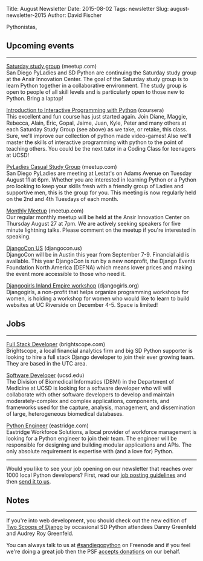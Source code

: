 Title: August Newsletter
Date: 2015-08-02
Tags: newsletter
Slug: august-newsletter-2015
Author: David Fischer


Pythonistas,


Upcoming events
---------------

----

[Saturday study group][saturday-meetup] (meetup.com) <br />
San Diego PyLadies and SD Python are continuing the Saturday study group
at the Ansir Innovation Center. The goal of the Saturday study group is to
learn Python together in a collaborative environment. The study group is open
to people of all skill levels and is particularly open to those new to Python.
Bring a laptop!

[saturday-meetup]: http://www.meetup.com/pythonsd/events/223519327/


[Introduction to Interactive Programming with Python][rice-course] (coursera) <br />
This excellent and fun course has just started again. Join Diane, Maggie, Rebecca, Alain, Eric, Gopal, Jaime, Juan, Kyle, Peter and many others at each Saturday Study Group (see above) as we take, or retake, this class. Sure, we'll improve our collection of python made video-games! Also we'll master the skills of interactive programming with python to the point of teaching others. You could be the next tutor in a Coding Class for teenagers at UCSD!

[rice-course]: https://www.coursera.org/course/interactivepython1


[PyLadies Casual Study Group][] (meetup.com) <br />
San Diego PyLadies are meeting at Lestat's on Adams Avenue on Tuesday August 11
at 6pm. Whether you are interested in learning Python or a Python pro looking
to keep your skills fresh with a friendly group of Ladies and supportive men,
this is the group for you. This meeting is now regularly held on the 2nd and
4th Tuesdays of each month.

[PyLadies Casual Study Group]: http://www.meetup.com/sd-pyladies/events/xvnvglytlbpb/


[Monthly Meetup][] (meetup.com) <br />
Our regular monthly meetup will be held at the Ansir Innovation Center on
Thursday August 27 at 7pm. We are actively seeking speakers for five minute lightning
talks. Please comment on the meetup if you're interested in speaking.

[Monthly Meetup]: http://www.meetup.com/pythonsd/events/223828835/


[DjangoCon US][] (djangocon.us) <br />
DjangoCon will be in Austin this year from September 7-9. Financial
aid is available. This year DjangoCon is run by a new nonprofit, the Django
Events Foundation North America (DEFNA) which means lower prices and making
the event more accessible to those who need it.

[DjangoCon US]: https://2015.djangocon.us/


[Djangogirls Inland Empire workshop][] (djangogirls.org) <br />
Djangogirls, a non-profit that helps organize programming workshops for women,
is holding a workshop for women who would like to learn to build websites at
UC Riverside on December 4-5. Space is limited!

[Djangogirls Inland Empire workshop]: https://djangogirls.org/inlandempire/


Jobs
----

----


[Full Stack Developer][full-stack-dev] (brightscope.com) <br />
Brightscope, a local financial analytics firm and big SD Python supporter is
looking to hire a full stack Django developer to join their ever growing team.
They are based in the UTC area.

[full-stack-dev]: http://www.brightscope.com/about/careers/#job_Software_Engineer


[Software Developer][ucsd-dev] (ucsd.edu) <br />
The Division of Biomedical Informatics (DBMI) in the Department of Medicine at
UCSD is looking for a software developer who will will collaborate with other
software developers to develop and maintain moderately-complex and complex
applications, components, and frameworks used for the capture, analysis,
management, and dissemination of large, heterogeneous biomedical databases.

[ucsd-dev]: http://jobs.ucsd.edu/bulletin/job.aspx?cat=search&sortby=rank&jobnum_in=77396&search=software%20developer


[Python Engineer][eastridge-job] (eastridge.com) <br />
Eastridge Workforce Solutions, a local provider of workforce management is
looking for a Python engineer to join their team. The engineer will be
responsible for designing and building modular applications and APIs. The
only absolute requirement is expertise with (and a love for) Python.

[eastridge-job]: https://my.eastridge.com/jobsearch.aspx


----

Would you like to see your job opening on our newsletter that reaches over
1000 local Python developers? First, read our
[job posting guidelines][job-guidelines] and then [send it to us][send-it].

[send-it]: mailto:sandiegopython-organizers@googlegroups.com
[job-guidelines]: http://pythonsd.org/pages/job-posting-guidelines.html

Notes
-----

----

If you're into web development, you should check out the new edition of
[Two Scoops of Django][two-scoops] by occasional SD Python attendees Danny
Greenfeld and Audrey Roy Greenfeld.

[two-scoops]: http://twoscoopspress.org/products/two-scoops-of-django-1-8


You can always talk to us at [#sandiegopython][irc] on Freenode and if you feel
we're doing a great job then the PSF [accepts donations][accepts-donations] on
our behalf.

[irc]: http://pythonsd.org/pages/chat-room.html
[accepts-donations]: https://psfmember.org/civicrm/contribute/transact?reset=1&id=9
